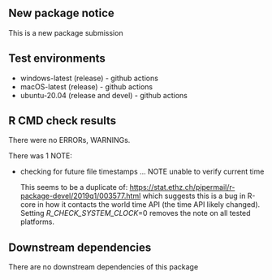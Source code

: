 ## New package notice
This is a new package submission

## Test environments
* windows-latest (release) - github actions
* macOS-latest (release) - github actions
* ubuntu-20.04 (release and devel) - github actions

## R CMD check results

There were no ERRORs, WARNINGs. 

There was 1 NOTE:

* checking for future file timestamps ... NOTE
  unable to verify current time
  
  This seems to be a duplicate of: https://stat.ethz.ch/pipermail/r-package-devel/2019q1/003577.html
  which suggests this is a bug in R-core in how it contacts the world time API (the time API likely changed).
  Setting _R_CHECK_SYSTEM_CLOCK_=0 removes the note on all tested platforms.

## Downstream dependencies
There are no downstream dependencies of this package
